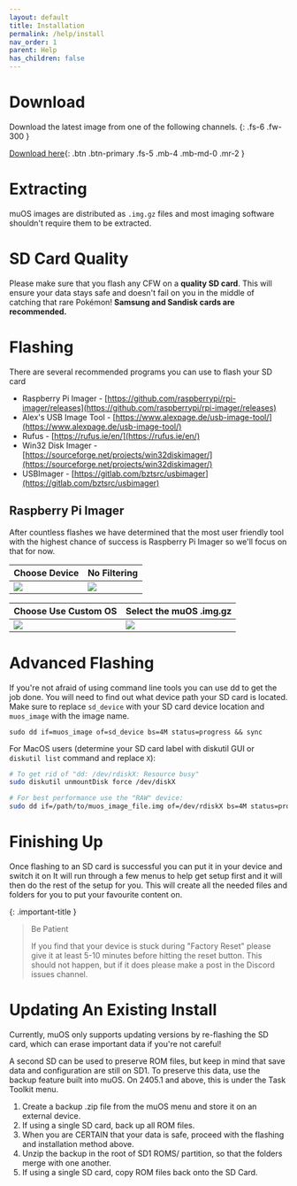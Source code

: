 ```yaml
---
layout: default
title: Installation
permalink: /help/install
nav_order: 1
parent: Help
has_children: false
---
```


# Download
Download the latest image from one of the following channels.
{: .fs-6 .fw-300 }

[Download here](https://dl.muos.dev){: .btn .btn-primary .fs-5 .mb-4 .mb-md-0 .mr-2 }

# Extracting
muOS images are distributed as ``.img.gz`` files and most imaging software shouldn't require them to be extracted.


# SD Card Quality
Please make sure that you flash any CFW on a **quality SD card**.
This will ensure your data stays safe and doesn't fail on you in the middle of catching that rare Pokémon!
**Samsung and Sandisk cards are recommended.**

# Flashing
There are several recommended programs you can use to flash your SD card
*   Raspberry Pi Imager - [https://github.com/raspberrypi/rpi-imager/releases](https://github.com/raspberrypi/rpi-imager/releases)
*   Alex's USB Image Tool - [https://www.alexpage.de/usb-image-tool/](https://www.alexpage.de/usb-image-tool/)
*   Rufus - [https://rufus.ie/en/](https://rufus.ie/en/)
*   Win32 Disk Imager - [https://sourceforge.net/projects/win32diskimager/](https://sourceforge.net/projects/win32diskimager/)
*   USBImager - [https://gitlab.com/bztsrc/usbimager](https://gitlab.com/bztsrc/usbimager)

## Raspberry Pi Imager
After countless flashes we have determined that the most user friendly tool with the highest chance of success is Raspberry Pi Imager so we'll focus on that for now.

| Choose Device                   | No Filtering                     |
|:--------------------------------|:---------------------------------|
| ![](/assets/images/rpi-001.png) | ![](/assets/images/rpi-002.png)  |

| Choose Use Custom OS            | Select the muOS .img.gz          |
|:--------------------------------|:---------------------------------|
| ![](/assets/images/rpi-003.png) | ![](/assets/images/rpi-004.png)  |

# Advanced Flashing
If you're not afraid of using command line tools you can use dd to get the job done.
You will need to find out what device path your SD card is located.
Make sure to replace `sd_device` with your SD card device location and `muos_image` with the image name.

``sudo dd if=muos_image of=sd_device bs=4M status=progress && sync``

For MacOS users (determine your SD card label with diskutil GUI or `diskutil list` command and replace `X`):
```bash
# To get rid of "dd: /dev/rdiskX: Resource busy"
sudo diskutil unmountDisk force /dev/diskX

# For best performance use the "RAW" device:
sudo dd if=/path/to/muos_image_file.img of=/dev/rdiskX bs=4M status=progress && sync
```

# Finishing Up
Once flashing to an SD card is successful you can put it in your device and switch it on
It will run through a few menus to help get setup first and it will then do the rest of the setup for you. 
This will create all the needed files and folders for you to put your favourite content on.

{: .important-title }
> Be Patient
>
>If you find that your device is stuck during "Factory Reset" please give it at least 5-10 minutes before hitting the reset button. This should not happen, but if it does please make a post in the Discord issues channel.

# Updating An Existing Install
Currently, muOS only supports updating versions by re-flashing the SD card, which can erase important data
if you're not careful!

A second SD can be used to preserve ROM files, but keep in mind that save data and configuration are still on SD1.
To preserve this data, use the backup feature built into muOS. On 2405.1 and above, this is under the Task Toolkit menu.

1. Create a backup .zip file from the muOS menu and store it on an external device.
2. If using a single SD card, back up all ROM files.
3. When you are CERTAIN that your data is safe, proceed with the flashing and installation method above.
4. Unzip the backup in the root of SD1 ROMS/ partition, so that the folders merge with one another.
5. If using a single SD card, copy ROM files back onto the SD Card.

<div itemscope itemtype="https://schema.org/WebSite">
  <meta itemprop="url" content="https://muos.dev"/>
  <meta itemprop="name" content="muOS - Custom Firmware"/>
</div>
